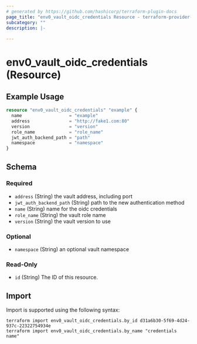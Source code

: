 ```yaml
---
# generated by https://github.com/hashicorp/terraform-plugin-docs
page_title: "env0_vault_oidc_credentials Resource - terraform-provider-env0"
subcategory: ""
description: |-
  
---
```


# env0_vault_oidc_credentials (Resource)



## Example Usage

```terraform
resource "env0_vault_oidc_credentials" "example" {
  name                  = "example"
  address               = "http://fake1.com:80"
  version               = "version"
  role_name             = "role_name"
  jwt_auth_backend_path = "path"
  namespace             = "namespace"
}
```

<!-- schema generated by tfplugindocs -->
## Schema

### Required

- `address` (String) the vault address, including port
- `jwt_auth_backend_path` (String) path to the new authentication method
- `name` (String) name for the oidc credentials
- `role_name` (String) the vault role name
- `version` (String) the vault version to use

### Optional

- `namespace` (String) an optional vault namespace

### Read-Only

- `id` (String) The ID of this resource.

## Import

Import is supported using the following syntax:

```shell
terraform import env0_vault_oidc_credentials.by_id d31a6b30-5f69-4d24-937c-22322754934e
terraform import env0_vault_oidc_credentials.by_name "credentials name"
```
